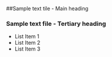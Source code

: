 ##Sample text tile - Main heading
### Sample text file - Tertiary heading

* List Item 1
* List Item 2
* List Item 3
